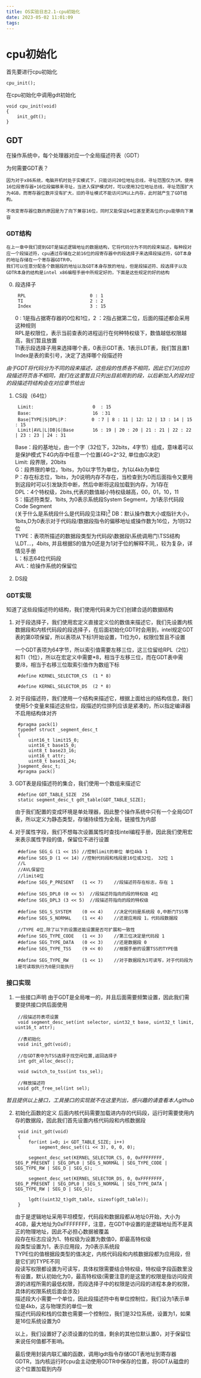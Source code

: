 ```yaml
---
title: OS实验日志2.1-cpu初始化
date: 2023-05-02 11:01:09
tags:
---
```


# cpu初始化

首先要进行cpu初始化

    cpu_init();

在cpu初始化中调用gdt初始化

    void cpu_init(void)
    {
        init_gdt();
    }


## GDT

在操作系统中，每个处理器对应一个全局描述符表（GDT）

为何需要GDT表？

    因为对于x86系统，电脑开机时处于实模式下，只能访问20位地址总线，寻址范围仅为1M，使用16位段寄存器+16位段偏移来寻址，当进入保护模式时，可以使用32位地址总线，寻址范围扩大为4GB，而寄存器位数并没有扩大，旧的寻址模式不能访问1M以上内存，此时就产生了GDT结构。

    不改变寄存器位数的原因是为了向下兼容16位，同时又能保证64位甚至更高位的cpu能够向下兼容

### GDT结构

    在上一章中我们提到GDT是描述逻辑地址的数据结构，它将代码分为不同的段来描述，每种段对应一个段描述符，cpu通过存储在之前16位的段寄存器中的段选择子来选择段描述符，GDT本身的地址存储在一个寄存器GDTR中。
    我们可以任意分配各个数据段的地址以及GDT本身存放的地址，但是段描述符、段选择子以及GDTR本身的结构是intel x86编程手册中所规定好的，下面是这些规定的好的结构

0. 段选择子

        RPL                        0 : 1
        TI                         2 : 2
        Index                      3 : 15

    0 : 1是指占据寄存器的0位和1位，2 ：2指占据第二位，后面的描述都会采用这种规则<br>
    RPL是权限位，表示当前查表的进程运行在何种特权级下，数值越低权限越高，我们暂且放置<br>
    TI表示段选择子用来选择哪个表，0表示GDT表、1表示LDT表，我们暂且置1<br>
    Index是表的索引号，决定了选择哪个段描述符

*由于GDT将代码分为不同的段来描述，这些段的性质各不相同，因此它们对应的段描述符页各不相同，我们在这里暂且只列出目前用到的段，以后新加入的段对应的段描述符结构会在对应章节给出*

1. CS段（64位）

        Limit:                      0  : 15
        Base:                       16 ：31
        Base|TYPE|S|DPL|P：         0 ：7 | 8 : 11 | 12: 12 | 13 : 14 | 15 : 15
        Limit|AVL|L|DB|G|Base       16 : 19 | 20 : 20 | 21 : 21 | 22 : 22 | 23 : 23 | 24 : 31
    Base：段的基地址，由一个字（32位下，32bits，4字节）组成，意味着可以是保护模式下4G内存中任意一个位置(4G=2^32, 单位由G决定)<br>
    Limit: 段界限，20bits<br>
    G：段界限的单位，1bits，为0以字节为单位，为1以4kb为单位<br>
    P：存在标志位，1bits，为0说明内存不存在，当检查到为0而后面指令又要用到这段时可以引发缺页中断，然后中断将这段加载到内存，为1存在<br>
    DPL：4个特权级，2bits,代表的数值越小特权级越高，00，01，10，11<br>
    S：描述符类型，1bits, 为0表示系统段System Segment，为1表示代码段Code Segment<br>(关于什么是系统段什么是代码段见注释)[<sup>3</sup>](#ref-3)
    DB：默认操作数大小或指针大小，1bits,D为0表示对于代码段/数据段指令的偏移地址或操作数为16位，为1则32位<br>
    TYPE：表项所描述的数据段类型为代码段\数据段\系统调用门\TSS结构\LDT\...，4bits, 并且根据S的值为0还是为1对于位的解释不同,，较为复杂，详情见手册<br>
    L：标志64位代码段<br>
    AVL：给操作系统的保留位<br>

2. DS段

###  GDT实现

知道了这些段描述符的结构，我们使用代码来为它们创建合适的数据结构

1. 对于段选择子，我们使用宏定义直接定义位的数值来描述它，我们先设置内核数据段和内核代码段的段选择子，在后面初始化GDT时会用到，intel规定GDT表的第0项保留，所以表项从下标1开始设置，TI位为0，权限位暂且不设置

    一个GDT表项为64字节，所以索引值需要左移三位，这三位留给RPL（2位）和TI（1位），所以在宏定义中需要*8，相当于左移三位，而在GDT表中需要/8，相当于右移三位取索引值作为数组下标

        #define KERNEL_SELECTOR_CS  (1 * 8)

        #define KERNEL_SELECTOR_DS  (2 * 8)


2. 对于段描述符，我们使用一个结构来描述它，根据上面给出的结构信息，我们使用5个变量来描述这些位，段描述的位排列应该是紧凑的，所以指定编译器不启用结构体对齐

        #pragma pack(1)
        typedef struct _segment_desc_t
        {
            uint16_t limit15_0;
            uint16_t base15_0;
            uint8_t base23_16;
            uint16_t attr;
            uint8_t base31_24;
        }segment_desc_t;
        #pragma pack()

3. GDT表是段描述符的集合，我们使用一个数组来描述它

        #define GDT_TABLE_SIZE  256
        static segment_desc_t gdt_table[GDT_TABLE_SIZE];

    由于我们配置的变成环境是单处理器，因此整个操作系统中只有一个全局GDT表，所以定义为静态类型，存储持续性为全局，链接性为内部

4. 对于属性字段，我们不想每次设置属性时查找intel编程手册，因此我们使用宏来表示属性字段的值，保留位不进行设置

        #define SEG_G (1 << 15) //控制limit的单位 单位4kb 1
        #define SEG_D (1 << 14) //控制代码段和栈段是16位或32位， 32位 1
        //L
        //AVL保留位
        //limit4位
        #define SEG_P_PRESENT   (1 << 7)    //段描述符存在标志，存在 1

        #define SEG_DPL0 (0 << 5)  //段描述符指向的段的特权级 4位
        #define SEG_DPL3 (3 << 5)  //段描述符指向的段的特权级

        #define SEG_S_SYSTEM    (0 << 4)    //决定代码是系统段 0,中断门TSS等
        #define SEG_S_NORMAL    (1 << 4)    //还是应用段 1，代码段数据段

        //TYPE 4位,除了以下的设置还能设置是否可扩展和一致性
        #define SEG_TYPE_CODE   (1 << 3)    //第三位决定是代码段 1
        #define SEG_TYPE_DATA   (0 << 3)    //还是数据段 0
        #define SEG_TYPE_TSS    (9 << 0)    //根据手册的设置TSS的TYPE值

        #define SEG_TYPE_RW     (1 << 1)    //对于数据段为1可读写，对于代码段为1是可读取执行为0是只能执行

### 接口实现

1. 一些接口声明 
由于GDT是全局唯一的，并且后面需要频繁设置，因此我们需要提供接口供后面使用

        //段描述符表项设置
        void segment_desc_set(int selector, uint32_t base, uint32_t limit, uint16_t attr);

        //表初始化
        void init_gdt(void);

        //在GDT表中为TSS选择子找空闲位置,返回选择子
        int gdt_alloc_desc();

        void switch_to_tss(int tss_sel);

        //释放描述符
        void gdt_free_sel(int sel);

*暂且提供以上接口，工具接口的实现就不在这里列出，感兴趣的请查看本人github*

2. 初始化函数的定义 
后面内核代码需要加载进内存的代码段，运行时需要使用内存的数据段，因此我们首先设置内核代码段和内核数据段

        void init_gdt(void)
        {
            for(int i=0; i< GDT_TABLE_SIZE; i++)
                segment_desc_set((i << 3), 0, 0, 0);

            segment_desc_set(KERNEL_SELECTOR_CS, 0, 0xFFFFFFFF, SEG_P_PRESENT | SEG_DPL0 | SEG_S_NORMAL | SEG_TYPE_CODE | SEG_TYPE_RW | SEG_D | SEG_G);

            segment_desc_set(KERNEL_SELECTOR_DS, 0, 0xFFFFFFFF, SEG_P_PRESENT | SEG_DPL0 | SEG_S_NORMAL | SEG_TYPE_DATA | SEG_TYPE_RW | SEG_D | SEG_G);

            lgdt((uint32_t)gdt_table, sizeof(gdt_table));
        }

    由于是逻辑地址采用平坦模型，代码段和数据段都从地址0开始，大小为4GB，最大地址为0xFFFFFFFF，注意，在GDT中设置的是逻辑地址而不是真正的物理地址，因此不必担心数据被覆盖<br>
    段存在标志应设为1、特权级为设置为数值0，即最高特权级<br>
    段类型设置为1，表示应用段，为0表示系统段<br>
    TYPE位的值根据段类型的值决定，内核代码段和内核数据段都为应用段，但是它们的TYPE不同<br>
    段读写权限都设置为可读写，具体权限需要结合特权级，特权级字段函数里没有设置，默认初始化为0，最高特权级(需要注意的是这里的权限是指访问段资源的进程所需的最低权限，而段选择子中的权限是访问段的进程本身的权限，具体的权限系统后面会涉及)<br>
    描述段大小需要一个单位，因此段描述符中有单位控制位，我们设为1表示单位是4kb，这与物理页的单位一致<br>
    描述代码段和栈的位数也需要一个控制位，我们是32位系统，设置为1，如果是16位系统设置为0


    以上，我们设置好了必须设置的位的值，剩余的其他位默认置0，对于保留位来说任何值都不影响。

    最后使用封装内联汇编的函数，调用lgdt指令存储GDT表地址到寄存器GDTR，当内核运行时cpu会主动使用GDTR中保存的位置，将GDT从磁盘的这个位置加载到内存






    










